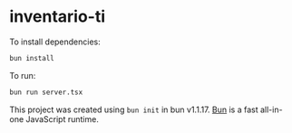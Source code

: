 # inventario-ti

To install dependencies:

```bash
bun install
```

To run:

```bash
bun run server.tsx
```

This project was created using `bun init` in bun v1.1.17. [Bun](https://bun.sh) is a fast all-in-one JavaScript runtime.
